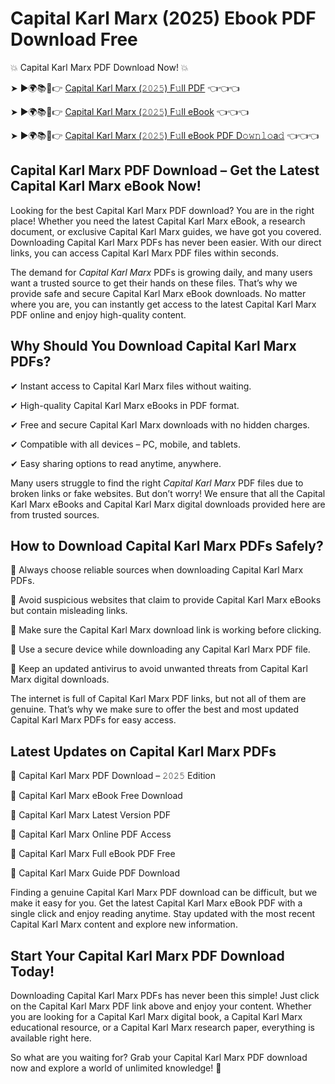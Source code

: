 # Capital Karl Marx (2025) Ebook PDF Download Free

💥 Capital Karl Marx PDF Download Now! 💥

➤ ►🌍📚📱👉 [Capital Karl Marx (𝟸𝟶𝟸𝟻) F𝚞ll PDF](https://getpdf.xyz/capital-karl-marx) 👈👈👈


➤ ►🌍📚📱👉 [Capital Karl Marx (𝟸𝟶𝟸𝟻) F𝚞ll eBook](https://getpdf.xyz/capital-karl-marx) 👈👈👈


➤ ►🌍📚📱👉 [Capital Karl Marx (𝟸𝟶𝟸𝟻) F𝚞ll eBook PDF D𝚘𝚠𝚗𝚕𝚘a𝚍](https://getpdf.xyz/capital-karl-marx) 👈👈👈


## Capital Karl Marx PDF Download – Get the Latest Capital Karl Marx eBook Now!

Looking for the best Capital Karl Marx PDF download? You are in the right place! Whether you need the latest Capital Karl Marx eBook, a research document, or exclusive Capital Karl Marx guides, we have got you covered. Downloading Capital Karl Marx PDFs has never been easier. With our direct links, you can access Capital Karl Marx PDF files within seconds.

The demand for *Capital Karl Marx* PDFs is growing daily, and many users want a trusted source to get their hands on these files. That’s why we provide safe and secure Capital Karl Marx eBook downloads. No matter where you are, you can instantly get access to the latest Capital Karl Marx PDF online and enjoy high-quality content.

## Why Should You Download Capital Karl Marx PDFs?

✔ Instant access to Capital Karl Marx files without waiting.

✔ High-quality Capital Karl Marx eBooks in PDF format.

✔ Free and secure Capital Karl Marx downloads with no hidden charges.

✔ Compatible with all devices – PC, mobile, and tablets.

✔ Easy sharing options to read anytime, anywhere.

Many users struggle to find the right *Capital Karl Marx* PDF files due to broken links or fake websites. But don’t worry! We ensure that all the Capital Karl Marx eBooks and Capital Karl Marx digital downloads provided here are from trusted sources.

## How to Download Capital Karl Marx PDFs Safely?

📌 Always choose reliable sources when downloading Capital Karl Marx PDFs.

📌 Avoid suspicious websites that claim to provide Capital Karl Marx eBooks but contain misleading links.

📌 Make sure the Capital Karl Marx download link is working before clicking.

📌 Use a secure device while downloading any Capital Karl Marx PDF file.

📌 Keep an updated antivirus to avoid unwanted threats from Capital Karl Marx digital downloads.

The internet is full of Capital Karl Marx PDF links, but not all of them are genuine. That’s why we make sure to offer the best and most updated Capital Karl Marx PDFs for easy access.

## Latest Updates on Capital Karl Marx PDFs

🔹 Capital Karl Marx PDF Download – 𝟸𝟶𝟸𝟻 Edition

🔹 Capital Karl Marx eBook Free Download

🔹 Capital Karl Marx Latest Version PDF

🔹 Capital Karl Marx Online PDF Access

🔹 Capital Karl Marx Full eBook PDF Free

🔹 Capital Karl Marx Guide PDF Download

Finding a genuine Capital Karl Marx PDF download can be difficult, but we make it easy for you. Get the latest Capital Karl Marx eBook PDF with a single click and enjoy reading anytime. Stay updated with the most recent Capital Karl Marx content and explore new information.

## Start Your Capital Karl Marx PDF Download Today!

Downloading Capital Karl Marx PDFs has never been this simple! Just click on the Capital Karl Marx PDF link above and enjoy your content. Whether you are looking for a Capital Karl Marx digital book, a Capital Karl Marx educational resource, or a Capital Karl Marx research paper, everything is available right here.

So what are you waiting for? Grab your Capital Karl Marx PDF download now and explore a world of unlimited knowledge! 🚀